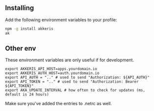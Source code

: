 
## Installing

Add the following environment variables to your profile:

```bash
npm -g install akkeris
ak
````

## Other env 

These environment variables are only useful if for development.

```
export AKKERIS_API_HOST=apps.yourdomain.io
export AKKERIS_AUTH_HOST=auth.yourdomain.io
export API_AUTH = ".." # used to send "Authorization: ${API_AUTH}"
export API_TOKEN = ".." # used to send "Authorization: Bearer ${API_TOKEN}"
export AKA_UPDATE_INTERVAL # how often to check for updates (ms, default is 24 hours)
```

Make sure you've added the entries to .netrc as well.